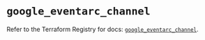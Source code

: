 # `google_eventarc_channel`

Refer to the Terraform Registry for docs: [`google_eventarc_channel`](https://registry.terraform.io/providers/hashicorp/google-beta/5.13.0/docs/resources/google_eventarc_channel).
